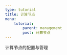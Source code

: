```yaml
---
type: tutorial
title: 计算节点
menu:
    tutorial:
        parent: management
        post: 计算节点
---
```


计算节点的配置与管理
